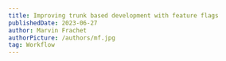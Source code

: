 ```yaml
---
title: Improving trunk based development with feature flags
publishedDate: 2023-06-27
author: Marvin Frachet
authorPicture: /authors/mf.jpg
tag: Workflow
---
```

